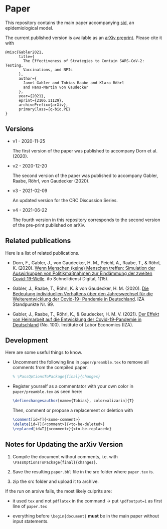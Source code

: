# Paper

This repository contains the main paper accompanying
[sid](https://github.com/covid-19-impact-lab/sid), an epidemiological model.

The current published version is available as an [arXiv
preprint](https://arxiv.org/abs/2106.11129). Please cite it with

```
@misc{Gabler2021,
      title={
        The Effectiveness of Strategies to Contain SARS-CoV-2: Testing,
        Vaccinations, and NPIs
      },
      author={
        Janoś Gabler and Tobias Raabe and Klara Röhrl
        and Hans-Martin von Gaudecker
      },
      year={2021},
      eprint={2106.11129},
      archivePrefix={arXiv},
      primaryClass={q-bio.PE}
}
```


## Versions

- v1 - 2020-11-25

  The first version of the paper was published to accompany Dorn et al. (2020).

- v2 - 2020-12-20

  The second version of the paper was published to accompany Gabler, Raabe, Röhrl, von
  Gaudecker (2020).

- v3 - 2021-02-09

  An updated version for the CRC Discussion Series.

- v4 - 2021-06-22

  The fourth version in this repository corresponds to the second version of the
  pre-print published on arXiv.


## Related publications

Here is a list of related publications.

- Dorn, F., Gabler, J., von Gaudecker, H. M., Peichl, A., Raabe, T., & Röhrl, K. (2020).
  [Wenn Menschen (keine) Menschen treffen: Simulation der Auswirkungen von
  Politikmaßnahmen zur Eindämmung der zweiten
  Covid-19-Welle](https://www.ifo.de/publikationen/2020/aufsatz-zeitschrift/wenn-menschen-keine-menschen-treffen-simulation).
  ifo Schnelldienst Digital, 1(15).

- Gabler, J., Raabe, T., Röhrl, K. & von Gaudecker, H. M. (2020). [Die Bedeutung
  individuellen Verhaltens über den Jahreswechsel für die Weiterentwicklung der
  Covid-19- Pandemie in Deutschland](http://ftp.iza.org/sp99.pdf). IZA Standpunkte Nr.
  99.

- Gabler, J., Raabe, T., Röhrl, K., & Gaudecker, H. M. V. (2021). [Der Effekt von
  Heimarbeit auf die Entwicklung der Covid-19-Pandemie in
  Deutschland](http://ftp.iza.org/sp100.pdf) (No. 100). Institute of Labor Economics
  (IZA).


## Development

Here are some useful things to know.

- Uncomment the following line in ``paper/preamble.tex`` to remove all comments from the
  compiled paper.

  ```latex
  % \PassOptionsToPackage{final}{changes}
  ```

- Register yourself as a commentator with your own color in ``paper/preamble.tex`` as
  seen here:

  ```latex
  \definechangesauthor[name={Tobias}, color=alizarin]{T}
  ```

  Then, comment or propose a replacement or deletion with

  ```latex
  \comment[id=T]{<some-comment>}
  \delete[id=T]{<comment>}{<to-be-deleted>}
  \replaced[id=T]{<comment>}{<to-be-replaced>}
  ```


## Notes for Updating the arXiv Version

1. Compile the document without comments, i.e. with `\PassOptionsToPackage{final}{changes}`.

2. Save the resulting `paper.bbl` file in the src folder where `paper.tex` is.

3. zip the src folder and upload it to archive.


If the run on arxive fails, the most likely culprits are:

- it used `tex` and not `pdflatex` in the command -> put `\pdfoutput=1` as first line
  of `paper.tex`

- everything before `\begin{document}` **must** be in the main paper without input
  statements.
